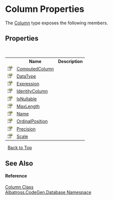 # Column Properties
 

The <a href="a6c6b2fc-9eae-2c87-8fee-557cb9b9d1d8">Column</a> type exposes the following members.


## Properties
&nbsp;<table><tr><th></th><th>Name</th><th>Description</th></tr><tr><td>![Public property](media/pubproperty.gif "Public property")</td><td><a href="8a9f08b9-6e75-745d-f5be-4db702c5a694">ComputedColumn</a></td><td /></tr><tr><td>![Public property](media/pubproperty.gif "Public property")</td><td><a href="cd75f306-08cd-48c2-8b49-63ebbfc51a88">DataType</a></td><td /></tr><tr><td>![Public property](media/pubproperty.gif "Public property")</td><td><a href="ce9b9db7-a833-805a-8e7e-378ff51debf0">Expression</a></td><td /></tr><tr><td>![Public property](media/pubproperty.gif "Public property")</td><td><a href="c5890afa-d51a-d1b2-628e-9146c1a47c0f">IdentityColumn</a></td><td /></tr><tr><td>![Public property](media/pubproperty.gif "Public property")</td><td><a href="8573cc21-ed97-ebce-bf39-3bb3562ed002">IsNullable</a></td><td /></tr><tr><td>![Public property](media/pubproperty.gif "Public property")</td><td><a href="ca055269-0686-a0a8-f1c0-73c01e029923">MaxLength</a></td><td /></tr><tr><td>![Public property](media/pubproperty.gif "Public property")</td><td><a href="ea76ef52-ab35-c57c-d1a9-cc7287629ca7">Name</a></td><td /></tr><tr><td>![Public property](media/pubproperty.gif "Public property")</td><td><a href="e57a6610-bd5a-c840-f788-016dc1242efb">OrdinalPosition</a></td><td /></tr><tr><td>![Public property](media/pubproperty.gif "Public property")</td><td><a href="55420060-091b-5483-0328-55dc768bd510">Precision</a></td><td /></tr><tr><td>![Public property](media/pubproperty.gif "Public property")</td><td><a href="a655271a-6854-78bc-8cc0-d9612befe52a">Scale</a></td><td /></tr></table>&nbsp;
<a href="#column-properties">Back to Top</a>

## See Also


#### Reference
<a href="a6c6b2fc-9eae-2c87-8fee-557cb9b9d1d8">Column Class</a><br /><a href="bdf46154-2f7c-d3c3-6413-8c6484d341a9">Albatross.CodeGen.Database Namespace</a><br />